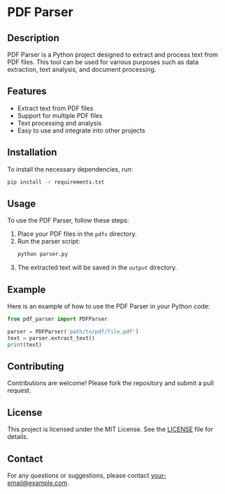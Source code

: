 # PDF Parser

## Description
PDF Parser is a Python project designed to extract and process text from PDF files. This tool can be used for various purposes such as data extraction, text analysis, and document processing.

## Features
- Extract text from PDF files
- Support for multiple PDF files
- Text processing and analysis
- Easy to use and integrate into other projects

## Installation
To install the necessary dependencies, run:
```bash
pip install -r requirements.txt
```

## Usage
To use the PDF Parser, follow these steps:

1. Place your PDF files in the `pdfs` directory.
2. Run the parser script:
	```bash
	python parser.py
	```
3. The extracted text will be saved in the `output` directory.

## Example
Here is an example of how to use the PDF Parser in your Python code:
```python
from pdf_parser import PDFParser

parser = PDFParser('path/to/pdf/file.pdf')
text = parser.extract_text()
print(text)
```

## Contributing
Contributions are welcome! Please fork the repository and submit a pull request.

## License
This project is licensed under the MIT License. See the [LICENSE](LICENSE) file for details.

## Contact
For any questions or suggestions, please contact [your-email@example.com](mailto:your-email@example.com).
